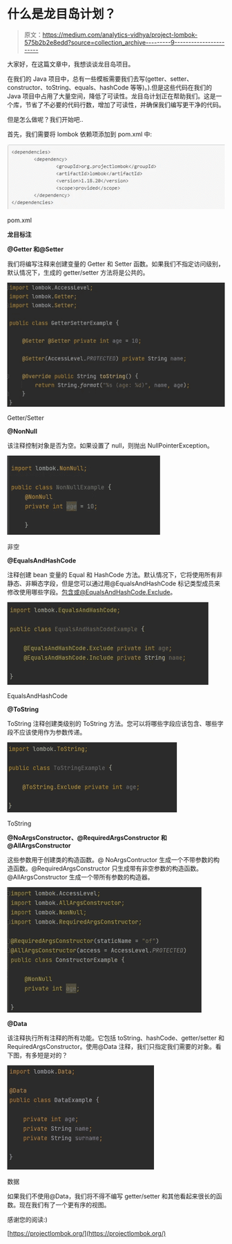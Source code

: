 # 什么是龙目岛计划？

> 原文：<https://medium.com/analytics-vidhya/project-lombok-575b2b2e8edd?source=collection_archive---------9----------------------->

大家好，在这篇文章中，我想谈谈龙目岛项目。

在我们的 Java 项目中，总有一些模板需要我们去写(getter、setter、constructor、toString、equals、hashCode 等等)。).但是这些代码在我们的 Java 项目中占用了大量空间，降低了可读性。龙目岛计划正在帮助我们。这是一个库，节省了不必要的代码行数，增加了可读性，并确保我们编写更干净的代码。

但是怎么做呢？我们开始吧..

首先，我们需要将 lombok 依赖项添加到 pom.xml 中:

![](img/23d0c22dc2369c588e2291633155d4e9.png)

pom.xml

**龙目标注**

**@Getter 和@Setter**

我们将编写注释来创建变量的 Getter 和 Setter 函数。如果我们不指定访问级别，默认情况下，生成的 getter/setter 方法将是公共的。

![](img/571307b08497247ee4f2cb260a93540a.png)

Getter/Setter

**@NonNull**

该注释控制对象是否为空。如果设置了 null，则抛出 NullPointerException。

![](img/3e0408cf3c133ac61bd2638dddff9630.png)

非空

**@EqualsAndHashCode**

注释创建 bean 变量的 Equal 和 HashCode 方法。默认情况下，它将使用所有非静态、非瞬态字段，但是您可以通过用@EqualsAndHashCode 标记类型成员来修改使用哪些字段。包含或@EqualsAndHashCode.Exclude。

![](img/71039c088d33f36062f0bcdc4b3f5515.png)

EqualsAndHashCode

**@ToString**

ToString 注释创建类级别的 ToString 方法。您可以将哪些字段应该包含、哪些字段不应该使用作为参数传递。

![](img/b6ed8534dd810c3f2170288f30dbf7d6.png)

ToString

**@NoArgsConstructor、@RequiredArgsConstructor 和@AllArgsConstructor**

这些参数用于创建类的构造函数。@ NoArgsContructor 生成一个不带参数的构造函数。@RequiredArgsConstructor 只生成带有非空参数的构造函数。@AllArgsConstructor 生成一个带所有参数的构造器。

![](img/42f648c716320bbb45bdc92e0be18566.png)

**@Data**

该注释执行所有注释的所有功能。它包括 toString、hashCode、getter/setter 和 RequiredArgsConstructor。使用@Data 注释，我们只指定我们需要的对象。看下图，有多短是对的？

![](img/e87ed36fc85fdc0523b9ff41bbf6d40b.png)

数据

如果我们不使用@Data，我们将不得不编写 getter/setter 和其他看起来很长的函数。现在我们有了一个更有序的视图。

感谢您的阅读:)

[https://projectlombok.org/](https://projectlombok.org/)